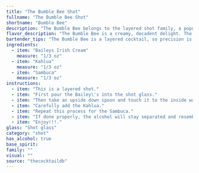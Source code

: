 ```yaml
---
title: "The Bumble Bee Shot"
fullname: "The Bumble Bee Shot"
shortname: "Bumble Bee"
description: "The Bumble Bee belongs to the layered shot family, a popular style originating in the late 20th century.  Its distinct layered appearance, achieved by carefully pouring the heavier Baileys, followed by Kahlua, and finally the lighter Sambuca,  creates a visually striking drink. "
flavor_description: "The Bumble Bee is a creamy, decadent delight. The Baileys Irish Cream provides a smooth, sweet base with notes of chocolate and vanilla. Kahlua adds a rich coffee flavor and a touch of bitterness, while the Sambuca lends a unique licorice and anise kick. The combination creates a well-balanced, slightly sweet cocktail with a lingering, complex finish. "
bartender_tips: "The Bumble Bee is a layered cocktail, so precision is key.  Chill your glasses thoroughly and use a bar spoon to slowly pour each liqueur, starting with the heaviest (Baileys), followed by Kahlua, and finish with the lightest (Sambuca).  Don't stir! The layers are the beauty of the drink. A gentle pour and a steady hand will create a stunning visual that's as delicious as it looks. "
ingredients:
  - item: "Baileys Irish Cream"
    measure: "1/3 oz"
  - item: "Kahlua"
    measure: "1/3 oz"
  - item: "Sambuca"
    measure: "1/3 oz"
instructions:
  - item: "This is a layered shot."
  - item: "First pour the Bailey\'s into the shot glass."
  - item: "Then take an upside down spoon and touch it to the inside wall of the glass."
  - item: "Carefully add the Kahlua."
  - item: "Repeat this process for the Sambuca."
  - item: "If done properly, the alcohol will stay separated and resemble a bumble bee."
  - item: "Enjoy!!!."
glass: "Shot glass"
category: "shot"
has_alcohol: true
base_spirit:
family: ""
visual: ""
source: "thecocktaildb"
---
```


